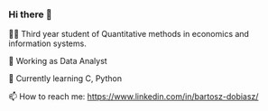 ### Hi there 👋

👨‍🎓 Third year student of Quantitative methods in economics and information systems.

💼 Working as Data Analyst 

🌱 Currently learning C, Python

📫 How to reach me: https://www.linkedin.com/in/bartosz-dobiasz/

